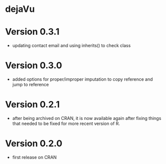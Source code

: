 # dejaVu

# Version 0.3.1

* updating contact email and using inherits() to check class

# Version 0.3.0

* added options for proper/improper imputation to copy reference and jump to reference

# Version 0.2.1

* after being archived on CRAN, it is now available again after fixing things that needed to be fixed for more recent version of R.

# Version 0.2.0

* first release on CRAN